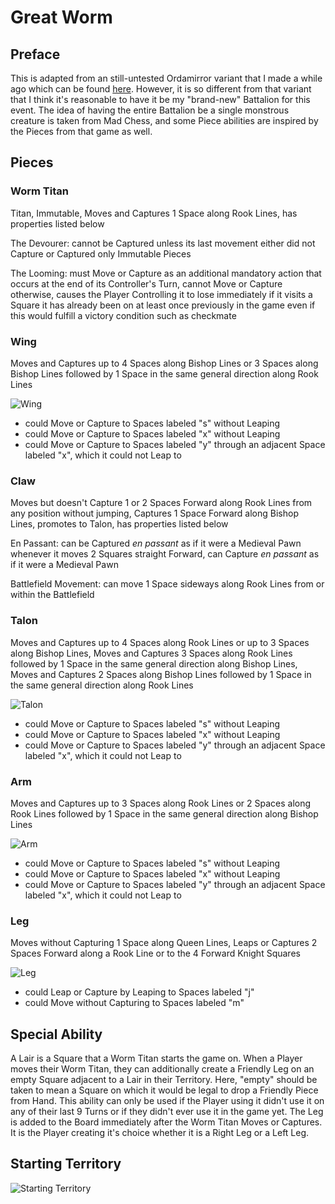 # Great Worm
## Preface
This is adapted from an still-untested Ordamirror variant that I made a while ago which can be found [here](https://praseodymiumspike.neocities.org/Snake_in_Ordamirror). However, it is so different from that variant that I think it's reasonable to have it be my "brand-new" Battalion for this event. The idea of having the entire Battalion be a single monstrous creature is taken from Mad Chess, and some Piece abilities are inspired by the Pieces from that game as well.
## Pieces
### Worm Titan
Titan, Immutable, Moves and Captures 1 Space along Rook Lines, has properties listed below

The Devourer: cannot be Captured unless its last movement either did not Capture or Captured only Immutable Pieces

The Looming: must Move or Capture as an additional mandatory action that occurs at the end of its Controller's Turn, cannot Move or Capture otherwise, causes the Player Controlling it to lose immediately if it visits a Square it has already been on at least once previously in the game even if this would fulfill a victory condition such as checkmate
### Wing
Moves and Captures up to 4 Spaces along Bishop Lines or 3 Spaces along Bishop Lines followed by 1 Space in the same general direction along Rook Lines

![Wing](https://github.com/user-attachments/assets/c3793e56-9dd4-4bfb-834e-118d5f447938)
* could Move or Capture to Spaces labeled "s" without Leaping
* could Move or Capture to Spaces labeled "x" without Leaping
* could Move or Capture to Spaces labeled "y" through an adjacent Space labeled "x", which it could not Leap to
### Claw
Moves but doesn't Capture 1 or 2 Spaces Forward along Rook Lines from any position without jumping, Captures 1 Space Forward along Bishop Lines, promotes to Talon, has properties listed below

En Passant: can be Captured *en passant* as if it were a Medieval Pawn whenever it moves 2 Squares straight Forward, can Capture *en passant* as if it were a Medieval Pawn

Battlefield Movement: can move 1 Space sideways along Rook Lines from or within the Battlefield
### Talon
Moves and Captures up to 4 Spaces along Rook Lines or up to 3 Spaces along Bishop Lines, Moves and Captures 3 Spaces along Rook Lines followed by 1 Space in the same general direction along Bishop Lines, Moves and Captures 2 Spaces along Bishop Lines followed by 1 Space in the same general direction along Rook Lines

![Talon](https://github.com/user-attachments/assets/cf9bb05f-e5e8-4369-aea0-af604f07810b)
* could Move or Capture to Spaces labeled "s" without Leaping
* could Move or Capture to Spaces labeled "x" without Leaping
* could Move or Capture to Spaces labeled "y" through an adjacent Space labeled "x", which it could not Leap to
### Arm
Moves and Captures up to 3 Spaces along Rook Lines or 2 Spaces along Rook Lines followed by 1 Space in the same general direction along Bishop Lines

![Arm](https://github.com/user-attachments/assets/b62123aa-2527-419d-b087-f96ea3d16c99)
* could Move or Capture to Spaces labeled "s" without Leaping
* could Move or Capture to Spaces labeled "x" without Leaping
* could Move or Capture to Spaces labeled "y" through an adjacent Space labeled "x", which it could not Leap to
### Leg
Moves without Capturing 1 Space along Queen Lines, Leaps or Captures 2 Spaces Forward along a Rook Line or to the 4 Forward Knight Squares

![Leg](https://github.com/user-attachments/assets/cdd25df6-caff-4bc4-95e7-97a7a3c58e01)
* could Leap or Capture by Leaping to Spaces labeled "j"
* could Move without Capturing to Spaces labeled "m"
## Special Ability
A Lair is a Square that a Worm Titan starts the game on. When a Player moves their Worm Titan, they can additionally create a Friendly Leg on an empty Square adjacent to a Lair in their Territory. Here, "empty" should be taken to mean a Square on which it would be legal to drop a Friendly Piece from Hand. This ability can only be used if the Player using it didn't use it on any of their last 9 Turns or if they didn't ever use it in the game yet. The Leg is added to the Board immediately after the Worm Titan Moves or Captures. It is the Player creating it's choice whether it is a Right Leg or a Left Leg.
## Starting Territory
![Starting Territory](https://github.com/user-attachments/assets/c9f06c54-a310-46dc-9529-25bbc4474b08)
